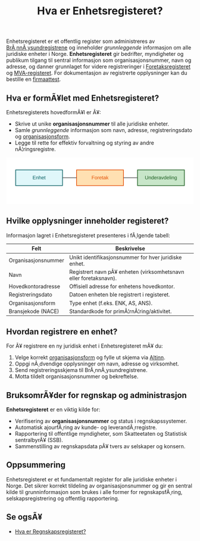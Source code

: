 ﻿---
title: "Hva er Enhetsregisteret?"
meta_title: "Hva er Enhetsregisteret?"
meta_description: 'Enhetsregisteret er et offentlig register som administreres av [BrÃ¸nnÃ¸ysundregistrene](/blogs/regnskap/bronnoysundregistrene "BrÃ¸nnÃ¸ysundregistrene - Oversi...'
slug: hva-er-enhetsregisteret
type: blog
layout: pages/single
---

Enhetsregisteret er et offentlig register som administreres av [BrÃ¸nnÃ¸ysundregistrene](/blogs/regnskap/bronnoysundregistrene "BrÃ¸nnÃ¸ysundregistrene - Oversikt over Norske Registere") og inneholder _grunnleggende_ informasjon om alle juridiske enheter i Norge. **Enhetsregisteret** gir bedrifter, myndigheter og publikum tilgang til sentral informasjon som organisasjonsnummer, navn og adresse, og danner grunnlaget for videre registreringer i [Foretaksregisteret](/blogs/regnskap/ansvarlig-selskap "Hva er Ansvarlig Selskap?") og [MVA-registeret](/blogs/regnskap/hva-er-mva-registeret "Hva er MVA-registeret?"). For dokumentasjon av registrerte opplysninger kan du bestille en [firmaattest](/blogs/regnskap/firmaattest "Firmaattest").

## Hva er formÃ¥let med Enhetsregisteret?

Enhetsregisterets hovedformÃ¥l er Ã¥:

* Skrive ut unike **organisasjonsnummer** til alle juridiske enheter.
* Samle _grunnleggende_ informasjon som navn, adresse, registreringsdato og [organisasjonsform](/blogs/regnskap/organisasjonsform "Organisasjonsform: Komplett Guide til Selskapsformer i Norge").
* Legge til rette for effektiv forvaltning og styring av andre nÃ¦ringsregistre.

![Struktur i Enhetsregisteret](enhetsregisteret-structure.svg)

## Hvilke opplysninger inneholder registeret?

Informasjon lagret i Enhetsregisteret presenteres i fÃ¸lgende tabell:

| **Felt**               | **Beskrivelse**                                                    |
|------------------------|--------------------------------------------------------------------|
| Organisasjonsnummer    | Unikt identifikasjonsnummer for hver juridiske enhet.             |
| Navn                   | Registrert navn pÃ¥ enheten (virksomhetsnavn eller foretaksnavn). |
| Hovedkontoradresse     | Offisiell adresse for enhetens hovedkontor.                        |
| Registreringsdato      | Datoen enheten ble registrert i registeret.                        |
| Organisasjonsform      | Type enhet (f.eks. ENK, AS, ANS).                                   |
| Bransjekode (NACE)     | Standardkode for primÃ¦rnÃ¦ring/aktivitet.                           |

## Hvordan registrere en enhet?

For Ã¥ registrere en ny juridisk enhet i Enhetsregisteret mÃ¥ du:

1. Velge korrekt [organisasjonsform](/blogs/regnskap/organisasjonsform "Organisasjonsform: Komplett Guide til Selskapsformer i Norge") og fylle ut skjema via [Altinn](/blogs/regnskap/hva-er-altinn "Hva er Altinn? En Guide til Offentlige Tjenester").
2. Oppgi nÃ¸dvendige opplysninger om navn, adresse og virksomhet.
3. Send registreringsskjema til BrÃ¸nnÃ¸ysundregistrene.
4. Motta tildelt organisasjonsnummer og bekreftelse.

## BruksomrÃ¥der for regnskap og administrasjon

**Enhetsregisteret** er en viktig kilde for:

* Verifisering av **organisasjonsnummer** og status i regnskapssystemer.
* Automatisk ajourfÃ¸ring av kunde- og leverandÃ¸rregistre.
* Rapportering til offentlige myndigheter, som Skatteetaten og Statistisk sentralbyrÃ¥ (SSB).
* Sammenstilling av regnskapsdata pÃ¥ tvers av selskaper og konsern.

## Oppsummering

Enhetsregisteret er et fundamentalt register for alle juridiske enheter i Norge. Det sikrer korrekt tildeling av organisasjonsnummer og gir en sentral kilde til grunninformasjon som brukes i alle former for regnskapsfÃ¸ring, selskapsregistrering og offentlig rapportering.

## Se ogsÃ¥

* [Hva er Regnskapsregisteret?](/blogs/regnskap/hva-er-regnskapsregisteret "Hva er Regnskapsregisteret? Komplett Guide til Regnskapsregisteret i Norge")
